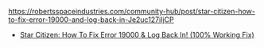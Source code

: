 
https://robertsspaceindustries.com/community-hub/post/star-citizen-how-to-fix-error-19000-and-log-back-in-Je2uc127iIjCP

- [Star Citizen: How To Fix Error 19000 & Log Back In! (100% Working Fix)](https://youtu.be/Y_vbSF0b89o)
